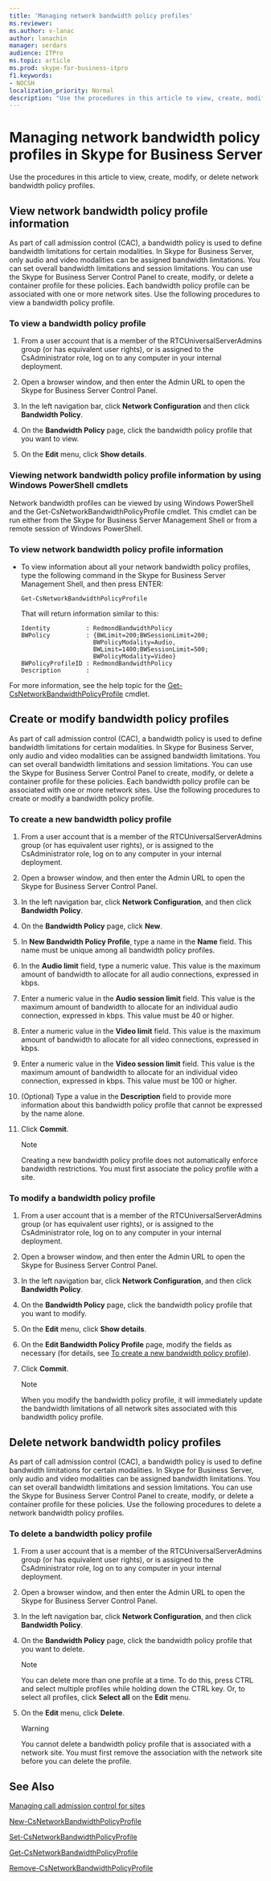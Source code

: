 ```yaml
---
title: 'Managing network bandwidth policy profiles'
ms.reviewer: 
ms.author: v-lanac
author: lanachin
manager: serdars
audience: ITPro
ms.topic: article
ms.prod: skype-for-business-itpro
f1.keywords:
- NOCSH
localization_priority: Normal
description: "Use the procedures in this article to view, create, modify, or delete network bandwidth policy profiles."
---
```



# Managing network bandwidth policy profiles in Skype for Business Server

Use the procedures in this article to view, create, modify, or delete network bandwidth policy profiles.

## View network bandwidth policy profile information

As part of call admission control (CAC), a bandwidth policy is used to define bandwidth limitations for certain modalities. In Skype for Business Server, only audio and video modalities can be assigned bandwidth limitations. You can set overall bandwidth limitations and session limitations. You can use the Skype for Business Server Control Panel to create, modify, or delete a container profile for these policies. Each bandwidth policy profile can be associated with one or more network sites. Use the following procedures to view a bandwidth policy profile. 

### To view a bandwidth policy profile

1.  From a user account that is a member of the RTCUniversalServerAdmins group (or has equivalent user rights), or is assigned to the CsAdministrator role, log on to any computer in your internal deployment.

2.  Open a browser window, and then enter the Admin URL to open the Skype for Business Server Control Panel. 

3.  In the left navigation bar, click **Network Configuration** and then click **Bandwidth Policy**.

4.  On the **Bandwidth Policy** page, click the bandwidth policy profile that you want to view.

5.  On the **Edit** menu, click **Show details**.


### Viewing network bandwidth policy profile information by using Windows PowerShell cmdlets

Network bandwidth profiles can be viewed by using Windows PowerShell and the Get-CsNetworkBandwidthPolicyProfile cmdlet. This cmdlet can be run either from the Skype for Business Server Management Shell or from a remote session of Windows PowerShell. 


### To view network bandwidth policy profile information

  - To view information about all your network bandwidth policy profiles, type the following command in the Skype for Business Server Management Shell, and then press ENTER:
    
        Get-CsNetworkBandwidthPolicyProfile
    
    That will return information similar to this:
    
        Identity          : RedmondBandwidthPolicy
        BWPolicy          : {BWLimit=200;BWSessionLimit=200;
                            BWPolicyModality=Audio, 
                            BWLimit=1400;BWSessionLimit=500;
                            BWPolicyModality=Video}
        BWPolicyProfileID : RedmondBandwidthPolicy
        Description       :


For more information, see the help topic for the [Get-CsNetworkBandwidthPolicyProfile](https://docs.microsoft.com/powershell/module/skype/Get-CsNetworkBandwidthPolicyProfile) cmdlet.


## Create or modify bandwidth policy profiles

As part of call admission control (CAC), a bandwidth policy is used to define bandwidth limitations for certain modalities. In Skype for Business Server, only audio and video modalities can be assigned bandwidth limitations. You can set overall bandwidth limitations and session limitations. You can use the Skype for Business Server Control Panel to create, modify, or delete a container profile for these policies. Each bandwidth policy profile can be associated with one or more network sites. Use the following procedures to create or modify a bandwidth policy profile. 

### To create a new bandwidth policy profile

1.  From a user account that is a member of the RTCUniversalServerAdmins group (or has equivalent user rights), or is assigned to the CsAdministrator role, log on to any computer in your internal deployment.

2.  Open a browser window, and then enter the Admin URL to open the Skype for Business Server Control Panel. 

3.  In the left navigation bar, click **Network Configuration**, and then click **Bandwidth Policy**.

4.  On the **Bandwidth Policy** page, click **New**.

5.  In **New Bandwidth Policy Profile**, type a name in the **Name** field. This name must be unique among all bandwidth policy profiles.

6.  In the **Audio limit** field, type a numeric value. This value is the maximum amount of bandwidth to allocate for all audio connections, expressed in kbps.

7.  Enter a numeric value in the **Audio session limit** field. This value is the maximum amount of bandwidth to allocate for an individual audio connection, expressed in kbps. This value must be 40 or higher.

8.  Enter a numeric value in the **Video limit** field. This value is the maximum amount of bandwidth to allocate for all video connections, expressed in kbps.

9.  Enter a numeric value in the **Video session limit** field. This value is the maximum amount of bandwidth to allocate for an individual video connection, expressed in kbps. This value must be 100 or higher.

10. (Optional) Type a value in the **Description** field to provide more information about this bandwidth policy profile that cannot be expressed by the name alone.

11. Click **Commit**.

    > [!NOTE]  
    > Creating a new bandwidth policy profile does not automatically enforce bandwidth restrictions. You must first associate the policy profile with a site. 


### To modify a bandwidth policy profile

1.  From a user account that is a member of the RTCUniversalServerAdmins group (or has equivalent user rights), or is assigned to the CsAdministrator role, log on to any computer in your internal deployment.

2.  Open a browser window, and then enter the Admin URL to open the Skype for Business Server Control Panel. 

3.  In the left navigation bar, click **Network Configuration**, and then click **Bandwidth Policy**.

4.  On the **Bandwidth Policy** page, click the bandwidth policy profile that you want to modify.

5.  On the **Edit** menu, click **Show details**.

6.  On the **Edit Bandwidth Policy Profile** page, modify the fields as necessary (for details, see [To create a new bandwidth policy profile](#to-create-a-new-bandwidth-policy-profile)).

7.  Click **Commit**.

    > [!NOTE]  
    > When you modify the bandwidth policy profile, it will immediately update the bandwidth limitations of all network sites associated with this bandwidth policy profile.

  
## Delete network bandwidth policy profiles

As part of call admission control (CAC), a bandwidth policy is used to define bandwidth limitations for certain modalities. In Skype for Business Server, only audio and video modalities can be assigned bandwidth limitations. You can set overall bandwidth limitations and session limitations. You can use the Skype for Business Server Control Panel to create, modify, or delete a container profile for these policies. Use the following procedures to delete a network bandwidth policy profiles. 

### To delete a bandwidth policy profile

1.  From a user account that is a member of the RTCUniversalServerAdmins group (or has equivalent user rights), or is assigned to the CsAdministrator role, log on to any computer in your internal deployment.

2.  Open a browser window, and then enter the Admin URL to open the Skype for Business Server Control Panel. 

3.  In the left navigation bar, click **Network Configuration**, and then click **Bandwidth Policy**.

4.  On the **Bandwidth Policy** page, click the bandwidth policy profile that you want to delete.

    > [!NOTE]  
    > You can delete more than one profile at a time. To do this, press CTRL and select multiple profiles while holding down the CTRL key. Or, to select all profiles, click **Select all** on the **Edit** menu.

5.  On the **Edit** menu, click **Delete**.
   

    > [!WARNING]  
    > You cannot delete a bandwidth policy profile that is associated with a network site. You must first remove the association with the network site before you can delete the profile. 


## See Also

[Managing call admission control for sites](managing-call-admission-control-for-sites.md)
 
[New-CsNetworkBandwidthPolicyProfile](https://docs.microsoft.com/powershell/module/skype/New-CsNetworkBandwidthPolicyProfile)  

[Set-CsNetworkBandwidthPolicyProfile](https://docs.microsoft.com/powershell/module/skype/Set-CsNetworkBandwidthPolicyProfile)  

[Get-CsNetworkBandwidthPolicyProfile](https://docs.microsoft.com/powershell/module/skype/Get-CsNetworkBandwidthPolicyProfile)  

[Remove-CsNetworkBandwidthPolicyProfile](https://docs.microsoft.com/powershell/module/skype/Remove-CsNetworkBandwidthPolicyProfile)  
  

